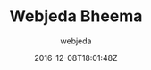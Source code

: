 ---
title: "Webjeda Bheema"
github: https://github.com/sharu725/bheema
demo: https://webjeda.com/bheema
author: webjeda
draft: true
ssg:
  - Jekyll
cms:
  - No Cms
date: 2016-12-08T18:01:48Z
github_branch: master
---